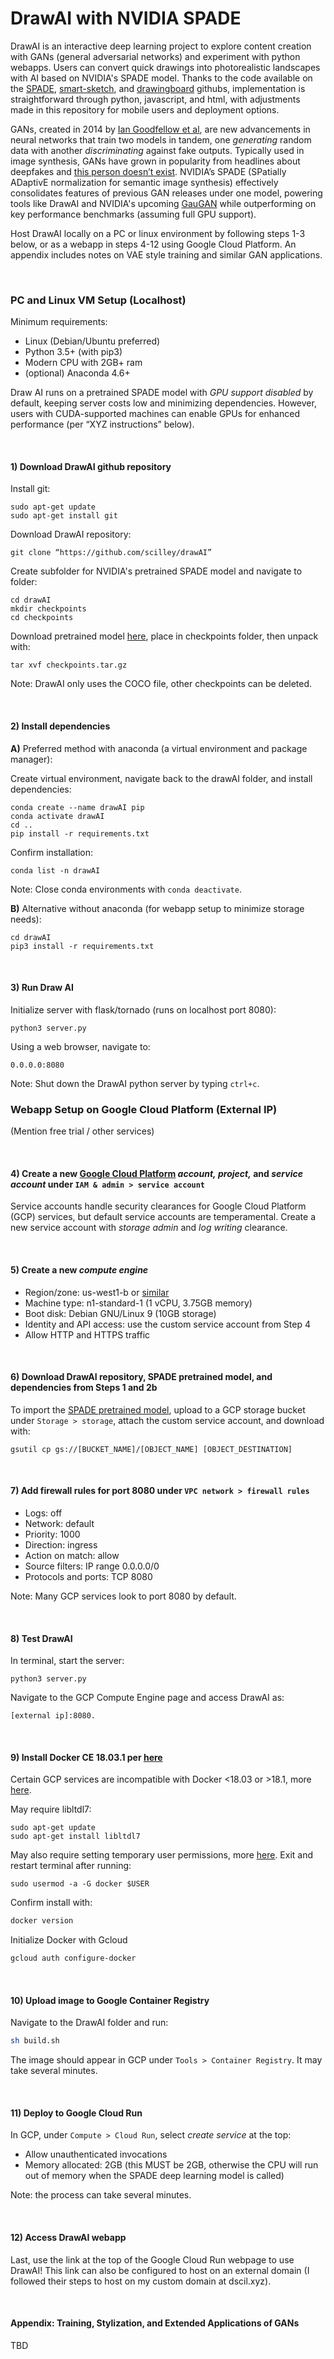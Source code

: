 # DrawAI with NVIDIA SPADE

DrawAI is an interactive deep learning project to explore content creation with GANs (general adversarial networks) and experiment with python webapps.  Users can convert quick drawings into photorealistic landscapes with AI based on NVIDIA's SPADE model.  Thanks to the code available on the [SPADE](https://github.com/NVlabs/SPADE), [smart-sketch](https://github.com/noyoshi/smart-sketch), and [drawingboard](https://github.com/Leimi/drawingboard.js/) githubs, implementation is straightforward through python, javascript, and html, with adjustments made in this repository for mobile users and deployment options.  

GANs, created in 2014 by [Ian Goodfellow et al](https://arxiv.org/pdf/1406.2661.pdf), are new advancements in neural networks that train two models in tandem, one *generating* random data with another *discriminating* against fake outputs.  Typically used in image synthesis, GANs have grown in popularity from headlines about deepfakes and [this person doesn’t exist](https://thispersondoesnotexist.com/).  NVIDIA’s SPADE (SPatially ADaptivE normalization for semantic image synthesis) effectively consolidates features of previous GAN releases under one model, powering tools like DrawAI and NVIDIA's upcoming [GauGAN](https://www.youtube.com/watch?v=MXWm6w4E5q0) while outperforming on key performance benchmarks (assuming full GPU support).

Host DrawAI locally on a PC or linux environment by following steps 1-3 below, or as a webapp in steps 4-12 using Google Cloud Platform.  An appendix includes notes on VAE style training and similar GAN applications.

<br/>

### PC and Linux VM Setup (Localhost)

Minimum requirements:
- Linux (Debian/Ubuntu preferred)
- Python 3.5+ (with pip3)
- Modern CPU with 2GB+ ram
- (optional) Anaconda 4.6+

Draw AI runs on a pretrained SPADE model with *GPU support disabled* by default, keeping server costs low and minimizing dependencies.  However, users with CUDA-supported machines can enable GPUs for enhanced performance (per “XYZ instructions” below).

<br/>

#### 1) Download DrawAI github repository

Install git:
```
sudo apt-get update
sudo apt-get install git
```

Download DrawAI repository:
```
git clone “https://github.com/scilley/drawAI”
```

Create subfolder for NVIDIA's pretrained SPADE model and navigate to folder:
```
cd drawAI
mkdir checkpoints
cd checkpoints
```

Download pretrained model [here]( https://drive.google.com/file/d/12gvlTbMvUcJewQlSEaZdeb2CdOB-b8kQ/view?usp=sharing), place in checkpoints folder, then unpack with:
```
tar xvf checkpoints.tar.gz
```
Note: DrawAI only uses the COCO file, other checkpoints can be deleted.

<br/>

#### 2) Install dependencies 

**A)** Preferred method with anaconda (a virtual environment and package manager):

Create virtual environment, navigate back to the drawAI folder, and install dependencies:
```
conda create --name drawAI pip
conda activate drawAI
cd ..
pip install -r requirements.txt 
```

Confirm installation:
```
conda list -n drawAI
```

Note: Close conda environments with `conda deactivate`.

**B)** Alternative without anaconda (for webapp setup to minimize storage needs):
```
cd drawAI
pip3 install -r requirements.txt
```
<br/>

#### 3) Run Draw AI

Initialize server with flask/tornado (runs on localhost port 8080):
```
python3 server.py
```

Using a web browser, navigate to:
```
0.0.0.0:8080
```

Note: Shut down the DrawAI python server by typing `ctrl+c`.

### Webapp Setup on Google Cloud Platform (External IP)

(Mention free trial / other services)  

<br/>

#### 4) Create a new [Google Cloud Platform](https://cloud.google.com/) *account,* *project,* and *service account* under `IAM & admin > service account`  
Service accounts handle security clearances for Google Cloud Platform (GCP) services, but default service accounts are temperamental.  Create a new service account with *storage admin* and *log writing* clearance.

<br/>

#### 5) Create a new *compute engine* 
- Region/zone: us-west1-b or [similar](https://cloud.google.com/compute/docs/regions-zones/)
- Machine type: n1-standard-1 (1 vCPU, 3.75GB memory)
- Boot disk: Debian GNU/Linux 9 (10GB storage)
- Identity and API access: use the custom service account from Step 4
- Allow HTTP and HTTPS traffic

<br/>

#### 6) Download DrawAI repository, SPADE pretrained model, and dependencies from Steps 1 and 2b

To import the [SPADE pretrained model](https://drive.google.com/file/d/12gvlTbMvUcJewQlSEaZdeb2CdOB-b8kQ/view?usp=sharing), upload to a GCP storage bucket under `Storage > storage`, attach the custom service account, and download with:
```
gsutil cp gs://[BUCKET_NAME]/[OBJECT_NAME] [OBJECT_DESTINATION]
```

<br/>

#### 7) Add firewall rules for port 8080 under `VPC network > firewall rules`
- Logs: off
- Network: default
- Priority: 1000
- Direction: ingress
- Action on match: allow
- Source filters: IP range 0.0.0.0/0
- Protocols and ports: TCP 8080

Note: Many GCP services look to port 8080 by default.

<br/>

#### 8) Test DrawAI 

In terminal, start the server:
```
python3 server.py
```

Navigate to the GCP Compute Engine page and access DrawAI as:
```
[external ip]:8080.
```

<br/>

#### 9) Install Docker CE 18.03.1 per [here](https://docs.docker.com/install/linux/docker-ce/debian/#install-from-a-package)
Certain GCP services are incompatible with Docker <18.03 or >18.1, more [here]( https://cloud.google.com/container-registry/docs/advanced-authentication).

May require libltdl7:
```
sudo apt-get update
sudo apt-get install libltdl7
```

May also require setting temporary user permissions, more [here]( https://techoverflow.net/2017/03/01/solving-docker-permission-denied-while-trying-to-connect-to-the-docker-daemon-socket/).  Exit and restart terminal after running:
```
sudo usermod -a -G docker $USER
```

Confirm install with:
```bash
docker version
```

Initialize Docker with Gcloud
```bash
gcloud auth configure-docker
```

<br/>

#### 10) Upload image to Google Container Registry

Navigate to the DrawAI folder and run:
```bash
sh build.sh
```

The image should appear in GCP under `Tools > Container Registry`.  It may take several minutes.

<br/>

#### 11) Deploy to Google Cloud Run

In GCP, under `Compute > Cloud Run`, select *create service* at the top:
- Allow unauthenticated invocations
- Memory allocated: 2GB (this MUST be 2GB, otherwise the CPU will run out of memory when the SPADE deep learning model is called)

Note: the process can take several minutes.

<br/>

#### 12) Access DrawAI webapp
Last, use the link at the top of the Google Cloud Run webpage to use DrawAI!  This link can also be configured to host on an external domain (I followed their steps to host on my custom domain at dscil.xyz).

<br/>

#### Appendix: Training, Stylization, and Extended Applications of GANs

TBD
